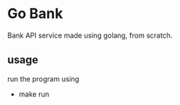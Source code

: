 # Go Bank
Bank API service made using golang, from scratch.
## usage
run the program using
- make run 
